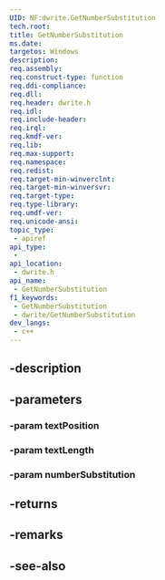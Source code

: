 ```yaml
---
UID: NF:dwrite.GetNumberSubstitution
tech.root: 
title: GetNumberSubstitution
ms.date: 
targetos: Windows
description: 
req.assembly: 
req.construct-type: function
req.ddi-compliance: 
req.dll: 
req.header: dwrite.h
req.idl: 
req.include-header: 
req.irql: 
req.kmdf-ver: 
req.lib: 
req.max-support: 
req.namespace: 
req.redist: 
req.target-min-winverclnt: 
req.target-min-winversvr: 
req.target-type: 
req.type-library: 
req.umdf-ver: 
req.unicode-ansi: 
topic_type:
 - apiref
api_type:
 - 
api_location:
 - dwrite.h
api_name:
 - GetNumberSubstitution
f1_keywords:
 - GetNumberSubstitution
 - dwrite/GetNumberSubstitution
dev_langs:
 - c++
---
```


## -description

## -parameters

### -param textPosition

### -param textLength

### -param numberSubstitution

## -returns

## -remarks

## -see-also

